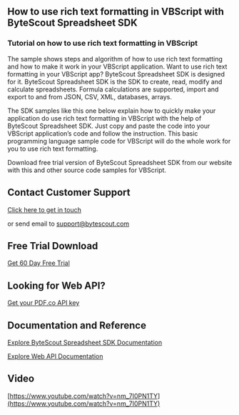 ## How to use rich text formatting in VBScript with ByteScout Spreadsheet SDK

### Tutorial on how to use rich text formatting in VBScript

The sample shows steps and algorithm of how to use rich text formatting and how to make it work in your VBScript application. Want to use rich text formatting in your VBScript app? ByteScout Spreadsheet SDK is designed for it. ByteScout Spreadsheet SDK is the SDK to create, read, modify and calculate spreadsheets. Formula calculations are supported, import and export to and from JSON, CSV, XML, databases, arrays.

The SDK samples like this one below explain how to quickly make your application do use rich text formatting in VBScript with the help of ByteScout Spreadsheet SDK. Just copy and paste the code into your VBScript application’s code and follow the instruction. This basic programming language sample code for VBScript will do the whole work for you to use rich text formatting.

Download free trial version of ByteScout Spreadsheet SDK from our website with this and other source code samples for VBScript.

## Contact Customer Support

[Click here to get in touch](https://bytescout.zendesk.com/hc/en-us/requests/new?subject=ByteScout%20Spreadsheet%20SDK%20Question)

or send email to [support@bytescout.com](mailto:support@bytescout.com?subject=ByteScout%20Spreadsheet%20SDK%20Question) 

## Free Trial Download

[Get 60 Day Free Trial](https://bytescout.com/download/web-installer?utm_source=github-readme)

## Looking for Web API? 

[Get your PDF.co API key](https://pdf.co/documentation/api?utm_source=github-readme)

## Documentation and Reference

[Explore ByteScout Spreadsheet SDK Documentation](https://bytescout.com/documentation/index.html?utm_source=github-readme)

[Explore Web API Documentation](https://pdf.co/documentation/api?utm_source=github-readme)

## Video

[https://www.youtube.com/watch?v=nm_7I0PN1TY](https://www.youtube.com/watch?v=nm_7I0PN1TY)